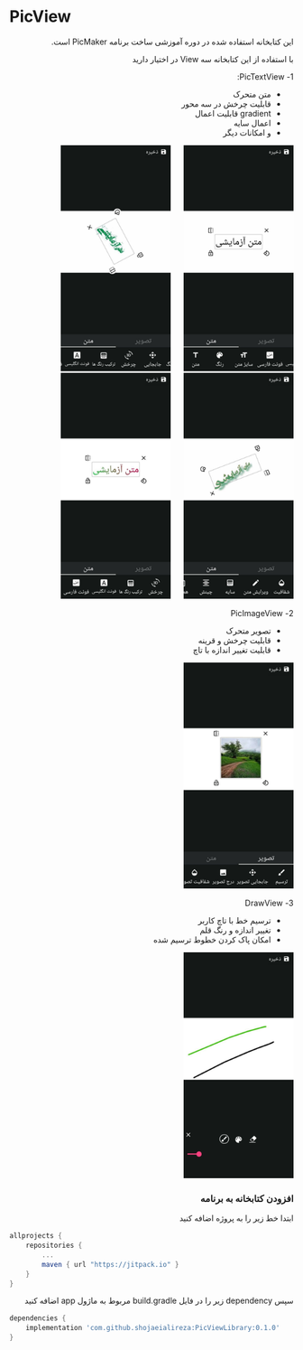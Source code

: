 PicView
=====
<div dir="rtl">
این کتابخانه استفاده شده در دوره آموزشی ساخت برنامه PicMaker است.

با استفاده از این کتابخانه سه View در اختیار دارید

1- PicTextView:

- متن متحرک
- قابلیت چرخش در سه محور
- gradient قابلیت اعمال
- اعمال سایه
- و امکانات دیگر



<img src='https://github.com/shojaeialireza/PicViewLibrary/blob/master/screenshots/1.jpg' height='400'/> &nbsp;&nbsp;&nbsp;&nbsp; <img src='https://github.com/shojaeialireza/PicViewLibrary/blob/master/screenshots/2.jpg' height='400'/> &nbsp;&nbsp;&nbsp;&nbsp; <img src='https://github.com/shojaeialireza/PicViewLibrary/blob/master/screenshots/3.jpg' height='400'/> &nbsp;&nbsp;&nbsp;&nbsp; <img src='https://github.com/shojaeialireza/PicViewLibrary/blob/master/screenshots/4.jpg' height='400'/>

2- PicImageView

- تصویر متحرک
- قابلیت چرخش و قرینه
- قابلیت تغییر اندازه با تاچ

<img src='https://github.com/shojaeialireza/PicViewLibrary/blob/master/screenshots/5.jpg' height='400'/>

3- DrawView

- ترسیم خط با تاچ کاربر
- تغییر اندازه و رنگ قلم
- امکان پاک کردن خطوط ترسیم شده

<img src='https://github.com/shojaeialireza/PicViewLibrary/blob/master/screenshots/6.jpg' height='400'/>

### افزودن کتابخانه به برنامه

ابتدا خط زیر را به پروژه اضافه کنید

<div dir="ltr">


```gradle
allprojects {
    repositories {
        ...
        maven { url "https://jitpack.io" }
    }
}
```
</div>


سپس dependency زیر را در فایل build.gradle مربوط به ماژول app اضافه کنید


<div dir="ltr">


```gradle
dependencies {
    implementation 'com.github.shojaeialireza:PicViewLibrary:0.1.0'
}
```
</div>
</div>
